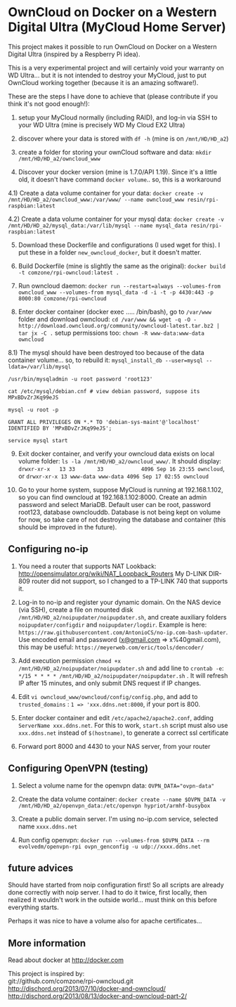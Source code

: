 # OwnCloud on Docker on a Western Digital Ultra (MyCloud Home Server)

This project makes it possible to run OwnCloud on Docker on a Western Digital Ultra (inspired by a Respberry Pi idea).

This is a very experimental project and will certainly void your warranty on WD Ultra... but it is not intended to destroy your MyCloud, just to put OwnCloud working together (because it is an amazing software!).

These are the steps I have done to achieve that (please contribute if you think it's not good enough!):

1) setup your MyCloud normally (including RAID), and log-in via SSH to your WD Ultra (mine is precisely WD My Cloud EX2 Ultra)

2) discover where your data is stored with `df -h` (mine is on `/mnt/HD/HD_a2`)

3) create a folder for storing your ownCloud software and data: `mkdir /mnt/HD/HD_a2/owncloud_www`

4) Discover your docker version (mine is 1.7.0/API 1.19). Since it's a little old, it doesn't have command `docker volume`.. so, this is a workaround

4.1) Create a data volume container for your data: `docker create -v /mnt/HD/HD_a2/owncloud_www:/var/www/ --name owncloud_www resin/rpi-raspbian:latest`

4.2) Create a data volume container for your mysql data: `docker create -v /mnt/HD/HD_a2/mysql_data:/var/lib/mysql --name mysql_data resin/rpi-raspbian:latest`


5) Download these Dockerfile and configurations (I used wget for this). I put these in a folder `new_owncloud_docker`, but it doesn't matter.

6) Build Dockerfile (mine is slightly the same as the original): `docker build -t comzone/rpi-owncloud:latest .`

7) Run owncloud daemon: `docker run --restart=always --volumes-from owncloud_www --volumes-from mysql_data -d -i
 -t -p 4430:443 -p 8000:80 comzone/rpi-owncloud`

8) Enter docker container (docker exec ..... /bin/bash), go to `/var/www` folder and download owncloud: `cd /var/www && wget -q -O - http://download.owncloud.org/community/owncloud-latest.tar.bz2 | tar jx -C .`  setup permissions too: `chown -R www-data:www-data owncloud`

8.1) The mysql should have been destroyed too because of the data container volume... so, to rebuild it:
`mysql_install_db --user=mysql --ldata=/var/lib/mysql`

`/usr/bin/mysqladmin -u root password 'root123'`

`cat /etc/mysql/debian.cnf # view debian password, suppose its MPxBDvZrJKq99eJS` 

`mysql -u root -p`

`GRANT ALL PRIVILEGES ON *.* TO 'debian-sys-maint'@'localhost' IDENTIFIED BY 'MPxBDvZrJKq99eJS';`

`service mysql start`

9) Exit docker container, and verify your owncloud data exists on local volume folder: `ls -la /mnt/HD/HD_a2/owncloud_www/`. It should display: `drwxr-xr-x   13 33       33            4096 Sep 16 23:55 owncloud`, or `drwxr-xr-x 13 www-data www-data 4096 Sep 17 02:55 owncloud`

10) Go to your home system, suppose MyCloud is running at 192.168.1.102, so you can find owncloud at 192.168.1.102:8000. Create an admin password and select MariaDB. Default user can be root, password root123, database ownclouddb. Database is not being kept on volume for now, so take care of not destroying the database and container (this should be improved in the future).

## Configuring no-ip

1) You need a router that supports NAT Lookback: http://opensimulator.org/wiki/NAT_Loopback_Routers My D-LINK DIR-809 router did not support, so I changed to a TP-LINK 740 that supports it.

2) Log-in to no-ip and register your dynamic domain. On the NAS device (via SSH), create a file on mounted disk `/mnt/HD/HD_a2/noipupdater/noipupdater.sh`, and create auxiliary folders `noipupdater/configdir` and `noipupdater/logdir`. Example is here: `https://raw.githubusercontent.com/AntonioCS/no-ip.com-bash-updater`. Use encoded email and password (x@gmail.com => x%40gmail.com), this may be useful: `https://meyerweb.com/eric/tools/dencoder/`

3) Add execution permission `chmod +x /mnt/HD/HD_a2/noipupdater/noipupdater.sh` and add line to `crontab -e`: `*/15 * * * * /mnt/HD/HD_a2/noipupdater/noipupdater.sh` . It will refresh IP after 15 minutes, and only submit DNS request if IP changes.

4) Edit `vi owncloud_www/owncloud/config/config.php`, and add to `trusted_domains` : `1 => 'xxx.ddns.net:8000`, if your port is 800.

5) Enter docker container and edit `/etc/apache2/apache2.conf`, adding `ServerName xxx.ddns.net`. For this to work, `start.sh` script must also use `xxx.ddns.net` instead of `$(hostname)`, to generate a correct ssl certificate

6) Forward port 8000 and 4430 to your NAS server, from your router

## Configuring OpenVPN (testing)

1) Select a volume name for the openvpn data: `OVPN_DATA="ovpn-data"`

2) Create the data volume container: `docker create --name $OVPN_DATA -v /mnt/HD/HD_a2/openvpn_data:/etc/openvpn hypriot/armhf-busybox`

3) Create a public domain server. I'm using no-ip.com service, selected name `xxxx.ddns.net`

4) Run config openvpn: `docker run --volumes-from $OVPN_DATA --rm evolvedm/openvpn-rpi ovpn_genconfig -u udp://xxxx.ddns.net`


## future advices

Should have started from noip configuration first! So all scripts are already done correctly with noip server. I had to do it twice, first locally, then realized it wouldn't work in the outside world... must think on this before everything starts.

Perhaps it was nice to have a volume also for apache certificates...

## More information

Read about docker at http://docker.com

This project is inspired by:  
git://github.com/comzone/rpi-owncloud.git
http://dischord.org/2013/07/10/docker-and-owncloud/
http://dischord.org/2013/08/13/docker-and-owncloud-part-2/
